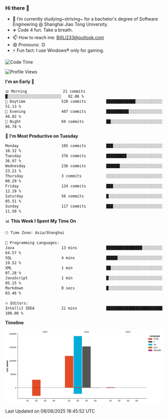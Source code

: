 ### Hi there 👋
- 🌱 I’m currently studying~striving~ for a bachelor's degree of Software Engineering @ Shanghai Jiao Tong University.
- ✈️ Code 4 fun. Take a breath.
- 📫 How to reach me: BillLi233@outlook.com
- 😄 Pronouns: :D
- ⚡ Fun fact: I use Windows® only for gaming.

<!--START_SECTION:waka-->
![Code Time](http://img.shields.io/badge/Code%20Time-439%20hrs%2041%20mins-blue)

![Profile Views](http://img.shields.io/badge/Profile%20Views-0-blue)

**I'm an Early 🐤** 

```text
🌞 Morning                21 commits          █░░░░░░░░░░░░░░░░░░░░░░░░   02.06 % 
🌆 Daytime                520 commits         █████████████░░░░░░░░░░░░   51.13 % 
🌃 Evening                407 commits         ██████████░░░░░░░░░░░░░░░   40.02 % 
🌙 Night                  69 commits          ██░░░░░░░░░░░░░░░░░░░░░░░   06.78 % 
```
📅 **I'm Most Productive on Tuesday** 

```text
Monday                   105 commits         ███░░░░░░░░░░░░░░░░░░░░░░   10.32 % 
Tuesday                  376 commits         █████████░░░░░░░░░░░░░░░░   36.97 % 
Wednesday                236 commits         ██████░░░░░░░░░░░░░░░░░░░   23.21 % 
Thursday                 3 commits           ░░░░░░░░░░░░░░░░░░░░░░░░░   00.29 % 
Friday                   124 commits         ███░░░░░░░░░░░░░░░░░░░░░░   12.19 % 
Saturday                 56 commits          █░░░░░░░░░░░░░░░░░░░░░░░░   05.51 % 
Sunday                   117 commits         ███░░░░░░░░░░░░░░░░░░░░░░   11.50 % 
```


📊 **This Week I Spent My Time On** 

```text
🕑︎ Time Zone: Asia/Shanghai

💬 Programming Languages: 
Java                     13 mins             ████████████████░░░░░░░░░   64.57 % 
SQL                      4 mins              █████░░░░░░░░░░░░░░░░░░░░   19.52 % 
XML                      1 min               ██░░░░░░░░░░░░░░░░░░░░░░░   07.28 % 
JavaScript               1 min               █░░░░░░░░░░░░░░░░░░░░░░░░   05.15 % 
Markdown                 0 secs              █░░░░░░░░░░░░░░░░░░░░░░░░   03.46 % 

🔥 Editors: 
IntelliJ IDEA            21 mins             █████████████████████████   100.00 % 
```

**Timeline**

![Lines of Code chart](https://raw.githubusercontent.com/GMH233/GMH233/main/assets/bar_graph.png)


 Last Updated on 08/06/2025 18:45:52 UTC
<!--END_SECTION:waka-->

<!--
**GMH233/GMH233** is a ✨ _special_ ✨ repository because its `README.md` (this file) appears on your GitHub profile.

Here are some ideas to get you started:

- 🔭 I’m currently working on ...
- 🌱 I’m currently learning ...
- 👯 I’m looking to collaborate on ...
- 🤔 I’m looking for help with ...
- 💬 Ask me about ...
- 📫 How to reach me: ...
- 😄 Pronouns: ...
- ⚡ Fun fact: ...
-->
